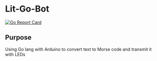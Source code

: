 # Lit-Go-Bot
[![Go Report Card](https://goreportcard.com/badge/github.com/Abhishek5101/Lit-Go-Bot)](https://goreportcard.com/report/github.com/Abhishek5101/Lit-Go-Bot)

## Purpose
Using Go lang with Arduino to convert text to Morse code and transmit it with LEDs
